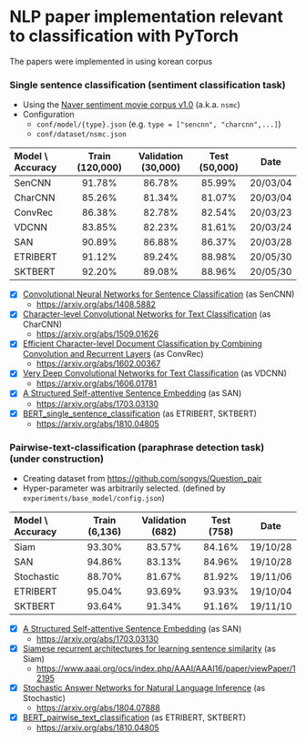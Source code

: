# NLP paper implementation relevant to classification with PyTorch 
The papers were implemented in using korean corpus 

### Single sentence classification (sentiment classification task)
+ Using the [Naver sentiment movie corpus v1.0](https://github.com/e9t/nsmc) (a.k.a. `nsmc`)
+ Configuration
  + `conf/model/{type}.json` (e.g. `type = ["sencnn", "charcnn",...]`)
  + `conf/dataset/nsmc.json`

| Model \ Accuracy | Train (120,000) | Validation (30,000) | Test (50,000) | Date |
| :--------------- | :-------: | :------------: | :------: | :--------------: |
| SenCNN           |  91.78%  |     86.78%     |  85.99%  | 20/03/04 |
| CharCNN          | 85.26% | 81.34% | 81.07% | 20/03/04 |
| ConvRec          | 86.38% | 82.78% | 82.54% | 20/03/23 |
| VDCNN            | 83.85% | 82.23% | 81.61% | 20/03/24 |
| SAN | 90.89% | 86.88% | 86.37% | 20/03/28 |
| ETRIBERT | 91.12% | 89.24% | 88.98% | 20/05/30 |
| SKTBERT | 92.20% | 89.08% | 88.96% | 20/05/30 |

* [x] [Convolutional Neural Networks for Sentence Classification](https://github.com/aisolab/nlp_implementation/tree/master/Convolutional_Neural_Networks_for_Sentence_Classification) (as SenCNN)
  + https://arxiv.org/abs/1408.5882
* [x] [Character-level Convolutional Networks for Text Classification](https://github.com/aisolab/nlp_implementation/tree/master/Character-level_Convolutional_Networks_for_Text_Classification) (as CharCNN)
  + https://arxiv.org/abs/1509.01626
* [x] [Efficient Character-level Document Classification by Combining Convolution and Recurrent Layers](https://github.com/aisolab/nlp_implementation/tree/master/Efficient_Character-level_Document_Classification_by_Combining_Convolution_and_Recurrent_Layers) (as ConvRec)
  + https://arxiv.org/abs/1602.00367
* [x] [Very Deep Convolutional Networks for Text Classification](https://github.com/aisolab/nlp_implementation/tree/master/Very_Deep_Convolutional_Networks_for_Text_Classification) (as VDCNN)
  + https://arxiv.org/abs/1606.01781
* [x] [A Structured Self-attentive Sentence Embedding](https://github.com/aisolab/nlp_implementation/tree/master/A_Structured_Self-attentive_Sentence_Embedding_cls) (as SAN)
  + https://arxiv.org/abs/1703.03130
* [x] [BERT_single_sentence_classification](https://github.com/aisolab/nlp_implementation/tree/master/BERT_single_sentence_classification) (as ETRIBERT, SKTBERT)
  + https://arxiv.org/abs/1810.04805

### Pairwise-text-classification (paraphrase detection task) (under construction)
+ Creating dataset from https://github.com/songys/Question_pair 
+ Hyper-parameter was arbitrarily selected. (defined by `experiments/base_model/config.json`)

| Model \ Accuracy | Train (6,136) | Validation (682) | Test (758) | Date |
| :--------------- | :-------: | :------------: | :------------: | -------------- |
| Siam     |  93.30%  |     83.57%     |     84.16%     | 19/10/28     |
| SAN | 94.86% | 83.13% | 84.96% | 19/10/28 |
| Stochastic | 88.70% | 81.67% | 81.92% | 19/11/06 |
| ETRIBERT | 95.04% | 93.69% | 93.93% | 19/10/04 |
| SKTBERT | 93.64% | 91.34% | 91.16% | 19/11/10 |


* [x] [A Structured Self-attentive Sentence Embedding](https://github.com/aisolab/nlp_implementation/tree/master/A_Structured_Self-attentive_Sentence_Embedding_ptc) (as SAN)
  + https://arxiv.org/abs/1703.03130
* [x] [Siamese recurrent architectures for learning sentence similarity](https://github.com/aisolab/nlp_implementation/tree/master/Siamese_recurrent_architectures_for_learning_sentence_similarity) (as Siam)
  + https://www.aaai.org/ocs/index.php/AAAI/AAAI16/paper/viewPaper/12195
* [x] [Stochastic Answer Networks for Natural Language Inference](https://github.com/aisolab/nlp_implementation/tree/master/Stochastic_Answer_Networks_for_Natural_Language_Inference) (as Stochastic)
  + https://arxiv.org/abs/1804.07888
* [x] [BERT_pairwise_text_classification](https://github.com/aisolab/nlp_implementation/tree/master/BERT_pairwise_text_classification) (as ETRIBERT, SKTBERT)
  + https://arxiv.org/abs/1810.04805
